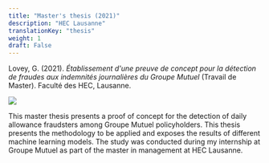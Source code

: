 ```yaml
---
title: "Master's thesis (2021)"
description: "HEC Lausanne"
translationKey: "thesis"
weight: 1
draft: False
---
```


Lovey, G. (2021). *Établissement d'une preuve de concept pour la détection de fraudes aux indemnités journalières du Groupe Mutuel* (Travail de Master). Faculté des HEC, Lausanne.

![](/master_thesis.png)


This master thesis presents a proof of concept for the detection of daily allowance fraudsters among Groupe Mutuel policyholders. This thesis presents the methodology to be applied and exposes the results of different machine learning models. The study was conducted during my internship at Groupe Mutuel as part of the master in management at HEC Lausanne.
